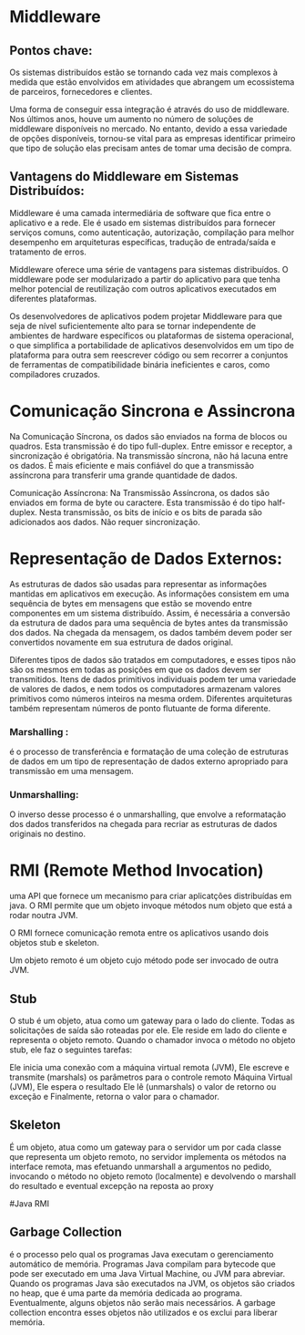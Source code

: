 # Middleware
## Pontos chave:
Os sistemas distribuídos estão se tornando cada vez mais complexos à medida que estão envolvidos em atividades que abrangem um ecossistema de parceiros, fornecedores e clientes.

Uma forma de conseguir essa integração é através do uso de middleware. Nos últimos anos, houve um aumento no número de soluções de middleware disponíveis no mercado.
No entanto, devido a essa variedade de opções disponíveis, tornou-se vital para as empresas identificar primeiro que tipo de solução elas precisam antes de tomar uma decisão de compra.

## Vantagens do Middleware em Sistemas Distribuídos:
Middleware é uma camada intermediária de software que fica entre o aplicativo e a rede. Ele é usado em sistemas distribuídos para fornecer serviços comuns, como autenticação, autorização, compilação para melhor desempenho em arquiteturas específicas, tradução de entrada/saída e tratamento de erros.

Middleware oferece uma série de vantagens para sistemas distribuídos. O middleware pode ser modularizado a partir do aplicativo para que tenha melhor potencial de reutilização com outros aplicativos executados em diferentes plataformas.

Os desenvolvedores de aplicativos podem projetar Middleware para que seja de nível suficientemente alto para se tornar independente de ambientes de hardware específicos ou plataformas de sistema operacional, o que simplifica a portabilidade de aplicativos desenvolvidos em um tipo de plataforma para outra sem reescrever código ou sem recorrer a conjuntos de ferramentas de compatibilidade binária ineficientes e caros, como compiladores cruzados.

# Comunicação Sincrona e Assincrona

Na Comunicação Síncrona, os dados são enviados na forma de blocos ou quadros. Esta transmissão é do tipo full-duplex. Entre emissor e receptor, a sincronização é obrigatória. Na transmissão síncrona, não há lacuna entre os dados. É mais eficiente e mais confiável do que a transmissão assíncrona para transferir uma grande quantidade de dados.

Comunicação Assíncrona: Na Transmissão Assíncrona, os dados são enviados em forma de byte ou caractere. Esta transmissão é do tipo half-duplex. Nesta transmissão, os bits de início e os bits de parada são adicionados aos dados. Não requer sincronização.

# Representação de Dados Externos:

As estruturas de dados são usadas para representar as informações mantidas em aplicativos em execução. As informações consistem em uma sequência de bytes em mensagens que estão se movendo entre componentes em um sistema distribuído. Assim, é necessária a conversão da estrutura de dados para uma sequência de bytes antes da transmissão dos dados. Na chegada da mensagem, os dados também devem poder ser convertidos novamente em sua estrutura de dados original.

Diferentes tipos de dados são tratados em computadores, e esses tipos não são os mesmos em todas as posições em que os dados devem ser transmitidos. Itens de dados primitivos individuais podem ter uma variedade de valores de dados, e nem todos os computadores armazenam valores primitivos como números inteiros na mesma ordem. Diferentes arquiteturas também representam números de ponto flutuante de forma diferente.

### Marshalling : 
é o processo de transferência e formatação de uma coleção de estruturas de dados em um tipo de representação de dados externo apropriado para transmissão em uma mensagem.

### Unmarshalling: 
O inverso desse processo é o unmarshalling, que envolve a reformatação dos dados transferidos na chegada para recriar as estruturas de dados originais no destino.


# RMI (Remote Method Invocation) 

uma API que fornece
um mecanismo para criar aplicatções distribuídas em java.
O RMI permite que um objeto invoque métodos num objeto que
está a rodar noutra JVM.

O RMI fornece comunicação remota entre os aplicativos
usando dois objetos stub e skeleton.

Um objeto remoto é um objeto cujo método pode ser invocado
de outra JVM.

## Stub
O stub é um objeto, atua como um gateway para o lado do cliente.
Todas as solicitações de saída são roteadas por ele. Ele reside em
lado do cliente e representa o objeto remoto.
Quando o chamador invoca o método no objeto stub, ele faz o
seguintes tarefas:

Ele inicia uma conexão com a máquina virtual remota (JVM),
Ele escreve e transmite (marshals) os parâmetros para o controle remoto
Máquina Virtual (JVM),
Ele espera o resultado
Ele lê (unmarshals) o valor de retorno ou exceção e
Finalmente, retorna o valor para o chamador.

## Skeleton
É um objeto, atua como um gateway para o servidor
um por cada classe que representa um objeto remoto, no servidor
implementa os métodos na interface remota, mas efetuando unmarshall a
argumentos no pedido, invocando o método no objeto remoto (localmente) e
devolvendo o marshall do resultado e eventual excepção na reposta ao proxy


#Java RMI
## Garbage Collection
é o processo pelo qual os programas Java executam o gerenciamento automático de memória. Programas Java compilam para bytecode que pode ser executado em uma Java Virtual Machine, ou JVM para abreviar. Quando os programas Java são executados na JVM, os objetos são criados no heap, que é uma parte da memória dedicada ao programa. Eventualmente, alguns objetos não serão mais necessários. A garbage collection encontra esses objetos não utilizados e os exclui para liberar memória.
